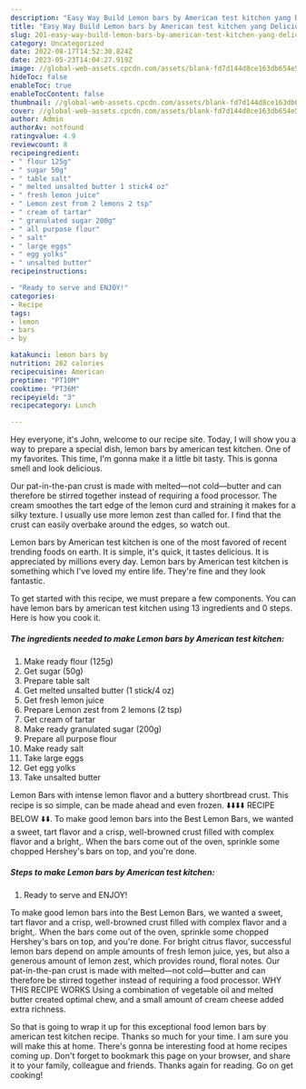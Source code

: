 ```yaml
---
description: "Easy Way Build Lemon bars by American test kitchen yang Delicious"
title: "Easy Way Build Lemon bars by American test kitchen yang Delicious"
slug: 201-easy-way-build-lemon-bars-by-american-test-kitchen-yang-delicious
category: Uncategorized
date: 2022-08-17T14:52:30.824Z
date: 2023-05-23T14:04:27.919Z
image: //global-web-assets.cpcdn.com/assets/blank-fd7d144d8ce163db654e5a02c40b08a2775adb7897d16e4062681dc7e1b2800f.png
hideToc: false
enableToc: true
enableTocContent: false
thumbnail: //global-web-assets.cpcdn.com/assets/blank-fd7d144d8ce163db654e5a02c40b08a2775adb7897d16e4062681dc7e1b2800f.png
cover: //global-web-assets.cpcdn.com/assets/blank-fd7d144d8ce163db654e5a02c40b08a2775adb7897d16e4062681dc7e1b2800f.png
author: Admin
authorAv: notfound
ratingvalue: 4.9
reviewcount: 8
recipeingredient:
- " flour 125g"
- " sugar 50g"
- " table salt"
- " melted unsalted butter 1 stick4 oz"
- " fresh lemon juice"
- " Lemon zest from 2 lemons 2 tsp"
- " cream of tartar"
- " granulated sugar 200g"
- " all purpose flour"
- " salt"
- " large eggs"
- " egg yolks"
- " unsalted butter"
recipeinstructions:

- "Ready to serve and ENJOY!"
categories:
- Recipe
tags:
- lemon
- bars
- by

katakunci: lemon bars by 
nutrition: 262 calories
recipecuisine: American
preptime: "PT10M"
cooktime: "PT36M"
recipeyield: "3"
recipecategory: Lunch

---
```



Hey everyone, it's John, welcome to our recipe site. Today, I will show you a way to prepare a special dish, lemon bars by american test kitchen. One of my favorites. This time, I'm gonna make it a little bit tasty. This is gonna smell and look delicious.

Our pat-in-the-pan crust is made with melted—not cold—butter and can therefore be stirred together instead of requiring a food processor. The cream smoothes the tart edge of the lemon curd and straining it makes for a silky texture. I usually use more lemon zest than called for. I find that the crust can easily overbake around the edges, so watch out.

Lemon bars by American test kitchen is one of the most favored of recent trending foods on earth. It is simple, it's quick, it tastes delicious. It is appreciated by millions every day. Lemon bars by American test kitchen is something which I've loved my entire life. They're fine and they look fantastic.


To get started with this recipe, we must prepare a few components. You can have lemon bars by american test kitchen using 13 ingredients and 0 steps. Here is how you cook it.

<!--inarticleads1-->

##### The ingredients needed to make Lemon bars by American test kitchen:

1. Make ready  flour (125g)
1. Get  sugar (50g)
1. Prepare  table salt
1. Get  melted unsalted butter (1 stick/4 oz)
1. Get  fresh lemon juice
1. Prepare  Lemon zest from 2 lemons (2 tsp)
1. Get  cream of tartar
1. Make ready  granulated sugar (200g)
1. Prepare  all purpose flour
1. Make ready  salt
1. Take  large eggs
1. Get  egg yolks
1. Take  unsalted butter


Lemon Bars with intense lemon flavor and a buttery shortbread crust. This recipe is so simple, can be made ahead and even frozen. ⬇️⬇️⬇️⬇️ RECIPE BELOW ⬇️⬇️. To make good lemon bars into the Best Lemon Bars, we wanted a sweet, tart flavor and a crisp, well-browned crust filled with complex flavor and a bright,. When the bars come out of the oven, sprinkle some chopped Hershey&#39;s bars on top, and you&#39;re done. 

<!--inarticleads2-->

##### Steps to make Lemon bars by American test kitchen:


1. Ready to serve and ENJOY!

To make good lemon bars into the Best Lemon Bars, we wanted a sweet, tart flavor and a crisp, well-browned crust filled with complex flavor and a bright,. When the bars come out of the oven, sprinkle some chopped Hershey&#39;s bars on top, and you&#39;re done. For bright citrus flavor, successful lemon bars depend on ample amounts of fresh lemon juice, yes, but also a generous amount of lemon zest, which provides round, floral notes. Our pat-in-the-pan crust is made with melted—not cold—butter and can therefore be stirred together instead of requiring a food processor. WHY THIS RECIPE WORKS Using a combination of vegetable oil and melted butter created optimal chew, and a small amount of cream cheese added extra richness. 

So that is going to wrap it up for this exceptional food lemon bars by american test kitchen recipe. Thanks so much for your time. I am sure you will make this at home. There's gonna be interesting food at home recipes coming up. Don't forget to bookmark this page on your browser, and share it to your family, colleague and friends. Thanks again for reading. Go on get cooking!
